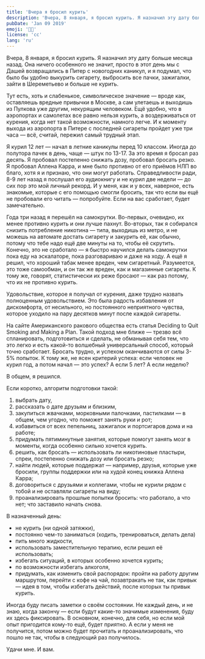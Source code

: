 ```yaml
---
title: 'Вчера я бросил курить'
description: 'Вчера, 8 января, я бросил курить. Я назначил эту дату больше месяца назад.'
pubDate: 'Jan 09 2019'
emoji: '😮‍💨'
license: 'cc'
lang: 'ru'
---
```


Вчера, 8 января, я бросил курить. Я назначил эту дату больше месяца назад. Она ничего особенного не значит, просто в этот день мы с Дашей возвращались в Питер с новогодних каникул, и я подумал, что было бы удобно выкурить сигарету, выбросить все пачки, зажигалки, зайти в Шереметьево и больше не курить.

Тут есть, хоть и слабенькое, символическое значение — вроде как, оставляешь вредные привычки в Москве, а сам улетаешь и выходишь из Пулкова уже другим, некурящим человеком. Ещё удобно, что в аэропортах и самолетах все равно нельзя курить, а воздерживаться от курения, когда нет такой возможности, намного легче. И к моменту выхода из аэропорта в Питере с последней сигареты пройдет уже три часа — всё, считай, пережил самый трудный этап.

Я курил 12 лет — начал в летние каникулы перед 10 классом. Иногда до полутора пачек в день, чаще — штук по 13-17. За это время я бросал раз десять. Я пробовал постепенно снижать дозу, пробовал бросать резко. Я пробовал Аллена Карра, и мне было противно от его приёмов НЛП во благо, хотя я и признаю, что они могут работать. Справедливости ради, 8-9 лет назад я послушал его аудиокнигу и не курил две недели — до сих пор это мой личный рекорд. И у меня, как и у всех, наверное, есть знакомые, которые с его помощью смогли бросить, так что если вы ещё не пробовали его читать — попробуйте. Если на вас сработает, будет замечательно.

Года три назад я перешёл на самокрутки. Во-первых, очевидно, их менее противно курить и они лучше пахнут. Во-вторых, так я собирался снизить потребление никотина — типа, выходишь из метро, и не можешь на автомате достать сигарету и закурить её, как обычно, потому что тебе надо ещё две минуты на то, чтобы её скрутить. Конечно, это не сработало — я быстро научился делать самокрутки пока еду на эскалаторе, пока разговариваю и даже на ходу. А ещё я решил, что хороший табак менее вреден, чем сигаретный. Разумеется, это тоже самообман, и он так же вреден, как и магазинные сигареты. К тому же, говорят, статистически их реже бросают — как раз потому, что их не противно курить.

Удовольствие, которое я получал от курения, даже трудно назвать полноценным удовольствием. Это была радость избавления от дискомфорта, от несильного, но постоянного неприятного чувства, которое уходило на пару десятков минут после каждой сигареты.

На сайте Американского ракового общества есть статья Deciding to Quit Smoking and Making a Plan. Такой подход мне ближе — трезво всё спланировать, подготовиться и сделать, не обманывая себя тем, что это легко и есть какой-то волшебный универсальный способ, который точно сработает. Бросать трудно, и успехом оканчиваются от силы 3-5% попыток. К тому же, не ясен критерий успеха: если человек не курил год, а потом начал — это успех? А если 5 лет? А если неделю?

В общем, я решился.

Если коротко, алгоритм подготовки такой:

1. выбрать дату,
2. рассказать о дате друзьям и близким,
3. закупиться жвачками, морковными палочками, пастилками — в общем, чем угодно, что поможет занять руки и рот;
4. избавиться от всех пепельниц, зажигалок и портсигаров дома и на работе;
5. придумать пятиминутные занятия, которые помогут занять мозг в моменты, когда особенно сильно хочется курить.
6. решить, как бросать — использовать ли никотиновые пластыри, спреи, постепенно снижать дозу или бросать резко;
7. найти людей, которые поддержат — например, друзья, которые уже бросили, группы поддержки или на худой конец книжка Аллена Карра;
8. договориться с друзьями и коллегами, чтобы не курили рядом с тобой и не оставляли сигареты на виду;
9. проанализировать прошлые попытки бросить: что работало, а что нет; что заставило начать снова.

В назначенный день:

- не курить (ни одной затяжки),
- постоянно чем-то заниматься (ходить, тренироваться, делать дела)
- пить много жидкости,
- использовать заместительную терапию, если решил её использовать;
- избегать ситуаций, в которых особенно хочется курить;
- по возможности избегать алкоголя,
- придумать, как изменить свой распорядок: пройти на работу другим маршрутом, перейти с кофе на чай, позавтракать не так, как привык — идея в том, чтобы избегать действий, после которых ты привык курить.

Иногда буду писать заметки о своём состоянии. Не каждый день, и не знаю, когда закончу — если будут какие-то значимые изменения, буду их здесь фиксировать. В основном, конечно, для себя, но если мой опыт пригодится кому-то ещё, будет приятно. А если у меня не получится, потом можно будет прочитать и проанализировать, что пошло не так, чтобы в следующий раз получилось.

Удачи мне. И вам.
